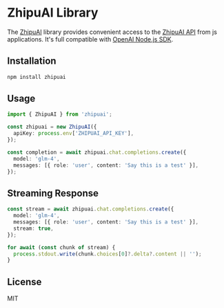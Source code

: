 # ZhipuAI Library

The [ZhipuAI](https://open.bigmodel.cn) library provides convenient access to the [ZhipuAI API](https://open.bigmodel.cn/dev/api) from js applications. It's full compatible with [OpenAI Node.js SDK](https://github.com/openai/openai-node).

## Installation

```bash
npm install zhipuai
```

## Usage

```ts
import { ZhipuAI } from 'zhipuai';

const zhipuai = new ZhipuAI({
  apiKey: process.env['ZHIPUAI_API_KEY'],
});

const completion = await zhipuai.chat.completions.create({
  model: 'glm-4',
  messages: [{ role: 'user', content: 'Say this is a test' }],
});
```

## Streaming Response

```ts
const stream = await zhipuai.chat.completions.create({
  model: 'glm-4',
  messages: [{ role: 'user', content: 'Say this is a test' }],
  stream: true,
});

for await (const chunk of stream) {
  process.stdout.write(chunk.choices[0]?.delta?.content || '');
}
```

## License

MIT
